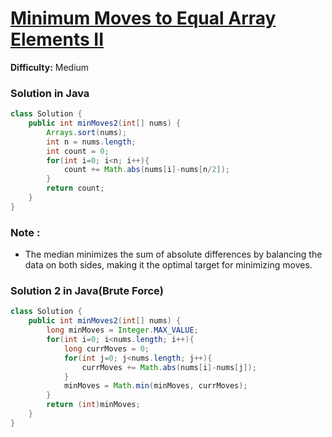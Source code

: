 # [Minimum Moves to Equal Array Elements II](https://leetcode.com/problems/minimum-moves-to-equal-array-elements-ii/)
**Difficulty:** Medium

### Solution in Java
```java
class Solution {
    public int minMoves2(int[] nums) {
        Arrays.sort(nums);
        int n = nums.length;
        int count = 0;
        for(int i=0; i<n; i++){
            count += Math.abs(nums[i]-nums[n/2]);
        }
        return count;
    }
}
```
### Note :
- The median minimizes the sum of absolute differences by balancing the data on both sides, making it the optimal target for minimizing moves.

### Solution 2 in Java(Brute Force)
```java
class Solution {
    public int minMoves2(int[] nums) {
        long minMoves = Integer.MAX_VALUE;
        for(int i=0; i<nums.length; i++){
            long currMoves = 0;
            for(int j=0; j<nums.length; j++){
                currMoves += Math.abs(nums[i]-nums[j]);
            }
            minMoves = Math.min(minMoves, currMoves);
        }
        return (int)minMoves;   
    }
}
```

